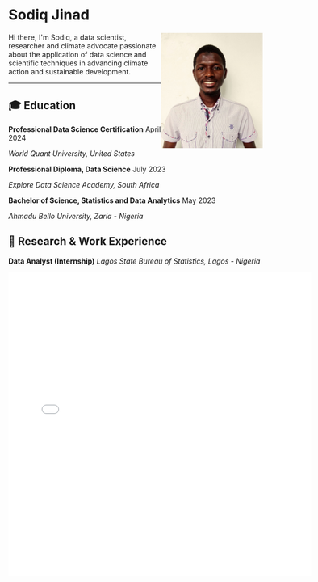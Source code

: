 # Sodiq Jinad

<img src="/img/headshot.jpg" alt="Sodiq Jinad" width="40%" align="right" />

Hi there, I'm Sodiq, a data scientist, researcher and climate advocate passionate about the application of data science and scientific techniques in advancing climate action and sustainable development.

---

## 🎓 Education

**Professional Data Science Certification**                                                               April 2024

_World Quant University, United States_  

**Professional Diploma, Data Science**                                                                    July 2023

_Explore Data Science Academy, South Africa_  

**Bachelor of Science, Statistics and Data Analytics**                                                    May 2023

_Ahmadu Bello University, Zaria - Nigeria_  


## 💼 Research & Work Experience

**Data Analyst (Internship)**
_Lagos State Bureau of Statistics, Lagos - Nigeria_


<embed type="text/html" src="dac.html" width="600" height="600">
